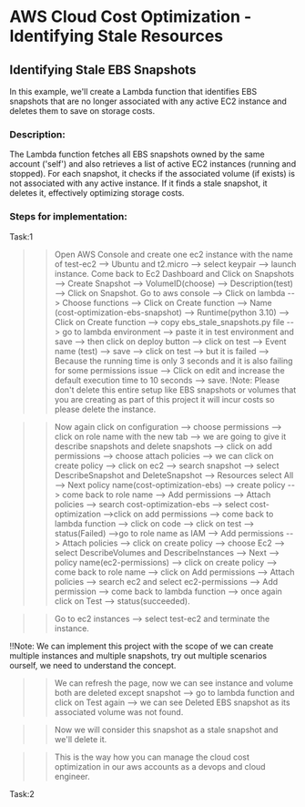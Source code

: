 # AWS Cloud Cost Optimization - Identifying Stale Resources

## Identifying Stale EBS Snapshots

In this example, we'll create a Lambda function that identifies EBS snapshots that are no longer associated with any active EC2 instance and deletes them to save on storage costs.

### Description:

The Lambda function fetches all EBS snapshots owned by the same account ('self') and also retrieves a list of active EC2 instances (running and stopped). For each snapshot, it checks if the associated volume (if exists) is not associated with any active instance. If it finds a stale snapshot, it deletes it, effectively optimizing storage costs.

### Steps for implementation:

Task:1

>> Open AWS Console and create one ec2 instance with the name of test-ec2 --> Ubuntu and t2.micro --> select       keypair --> launch instance.
>> Come back to Ec2 Dashboard and Click on Snapshots --> Create Snapshot --> VolumeID(choose) --> Description(test) --> Click on Snapshot.
>> Go to aws console --> Click on lambda --> Choose functions --> Click on Create function --> Name (cost-optimization-ebs-snapshot) --> Runtime(python 3.10) --> Click on Create function --> copy ebs_stale_snapshots.py file --> go to lambda environment --> paste it in test environment and save --> then click on deploy button --> click on test --> Event name (test) --> save --> click on test --> but it is failed --> Because the running time is only 3 seconds and it is also failing for some permissions issue --> Click on edit and increase the default execution time to 10 seconds --> save.
!Note: Please don't delete this entire setup like EBS snapshots or volumes that you are creating as part of this project it will incur costs so please delete the instance.

>> Now again click on configuration --> choose permissions --> click on role name with the new tab --> we are going to give it describe snapshots and delete snapshots --> click on add permissions --> choose attach policies --> we can click on create policy --> click on ec2 --> search snapshot --> select DescribeSnapshot and DeleteSnapshot --> Resources select All --> Next policy name(cost-optimization-ebs) --> create policy --> come back to role name --> Add permissions --> Attach policies --> search cost-optimization-ebs --> select cost-optimization -->click on add permissions --> come back to lambda function --> click on code --> click on test --> status(Failed) -->go to role name as IAM --> Add permissions --> Attach policies --> click on create policy --> choose Ec2 --> select DescribeVolumes and DescribeInstances --> Next --> policy name(ec2-permissions) --> click on create policy --> come back to role name --> click on Add permissions --> Attach policies --> search ec2 and select ec2-permissions --> Add permission --> come back to lambda function --> once again click on Test --> status(succeeded).

>> Go to ec2 instances --> select test-ec2 and terminate the instance.

!!Note: We can implement this project with the scope of we can create multiple instances and multiple snapshots, try out multiple scenarios ourself, we need to understand the concept.

>> We can refresh the page, now we can see instance and volume both are deleted except snapshot --> go to lambda function and click on Test again --> we can see Deleted EBS snapshot as its associated volume was not found.

>> Now we will consider this snapshot as a stale snapshot and we'll delete it.

>> This is the way how you can manage the cloud cost optimization in our aws accounts as a devops and cloud engineer.

Task:2





